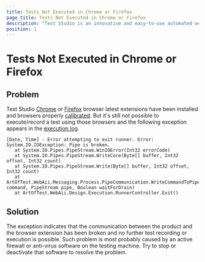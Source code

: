 ```yaml
---
title: Tests Not Executed in Chrome or Firefox
page_title: Tests Not Executed in Chrome or Firefox
description: "Test Studio is an innovative and easy-to-use automated web, WPF and load testing solution. Test Studio tests support essential technologies like ASP.NET AJAX, Silverlight, PHP and MVC. HTML5, Testing framework, functional testing, performance testing, load testing, exploratory testing, manual testing."
position: 1
---
```

# Tests Not Executed in Chrome or Firefox

## Problem

Test Studio <a href="/getting-started/configure-your-browser/Chrome" target="_blank">Chrome</a> or <a href="/getting-started/configure-your-browser/Firefox" target="_blank">Firefox</a> browser latest extensions have been installed and browsers properly <a href="/features/project-settings/browsers" target="_blank">calibrated</a>. But it's still not possible to execute/record a test using those browsers and the following exception appears in the <a href="/troubleshooting-guide/troubleshooting-tools-tg/using-the-execution-log" target="_blank">execution log</a>.

````
[Date, Time] - Error attempting to exit runner. Error: System.IO.IOException: Pipe is broken.
   at System.IO.Pipes.PipeStream.WinIOError(Int32 errorCode)
   at System.IO.Pipes.PipeStream.WriteCore(Byte[] buffer, Int32 offset, Int32 count)
   at System.IO.Pipes.PipeStream.Write(Byte[] buffer, Int32 offset, Int32 count)
   at ArtOfTest.WebAii.Messaging.Process.PipeCommunication.WriteCommandToPipe(PipeCommand command, PipeStream pipe, Boolean waitForDrain)
   at ArtOfTest.WebAii.Design.Execution.RunnerController.Exit()
````

## Solution

The exception indicates that the communication between the product and the browser extension has been broken and no further test recording or execution is possible. Such problem is most probably caused by an active firewall or anti-virus software on the testing machine. Try to stop or deactivate that software to resolve the problem.
